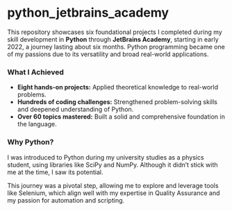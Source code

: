 # python_jetbrains_academy

This repository showcases six foundational projects I completed during my skill development in **Python** through **JetBrains Academy**, starting in early 2022, a journey lasting about six months. Python programming became one of my passions due to its versatility and broad real-world applications.

### What I Achieved

- **Eight hands-on projects:** Applied theoretical knowledge to real-world problems.
- **Hundreds of coding challenges:** Strengthened problem-solving skills and deepened understanding of Python.
- **Over 60 topics mastered:** Built a solid and comprehensive foundation in the language.

### Why Python?

I was introduced to Python during my university studies as a physics student, using libraries like SciPy and NumPy. Although it didn’t stick with me at the time, I saw its potential.

This journey was a pivotal step, allowing me to explore and leverage tools like Selenium, which align well with my expertise in Quality Assurance and my passion for automation and scripting.

